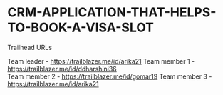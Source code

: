 # CRM-APPLICATION-THAT-HELPS-TO-BOOK-A-VISA-SLOT


Trailhead URLs

Team leader    - https://trailblazer.me/id/arika21 
Team member  1 - https://trailblazer.me/id/ddharshini36  
Team member  2 - https://trailblazer.me/id/gomar19
Team member  3 -  https://trailblazer.me/id/arika21

